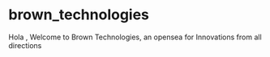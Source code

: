 # brown_technologies
Hola , Welcome to Brown Technologies, an opensea for Innovations from all directions 
